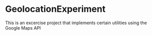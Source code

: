# GeolocationExperiment

This is an excercise project that implements certain utilities using the Google Maps API
